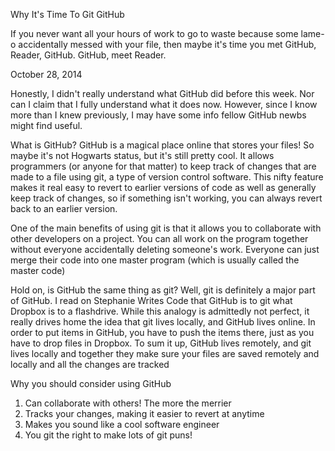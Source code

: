 Why It's Time To Git GitHub

If you never want all your hours of work to go to waste because some lame-o accidentally messed with your file, then maybe it's time you met GitHub, Reader, GitHub. GitHub, meet Reader.

October 28, 2014

Honestly, I didn't really understand what GitHub did before this week. Nor can I claim that I fully understand what it does now. However, since I know more than I knew previously, I may have some info fellow GitHub newbs might find useful.

What is GitHub?
GitHub is a magical place online that stores your files! So maybe it's not Hogwarts status, but it's still pretty cool. It allows programmers (or anyone for that matter) to keep track of changes that are made to a file using git, a type of version control software. This nifty feature makes it real easy to revert to earlier versions of code as well as generally keep track of changes, so if something isn't working, you can always revert back to an earlier version.

One of the main benefits of using git is that it allows you to collaborate with other developers on a project. You can all work on the program together without everyone accidentally deleting someone's work. Everyone can just merge their code into one master program (which is usually called the master code)

Hold on, is GitHub the same thing as git?
Well, git is definitely a major part of GitHub. I read on Stephanie Writes Code that GitHub is to git what Dropbox is to a flashdrive. While this analogy is admittedly not perfect, it really drives home the idea that git lives locally, and GitHub lives online. In order to put items in GitHub, you have to push the items there, just as you have to drop files in Dropbox. To sum it up, GitHub lives remotely, and git lives locally and together they make sure your files are saved remotely and locally and all the changes are tracked

Why you should consider using GitHub
1. Can collaborate with others! The more the merrier
2. Tracks your changes, making it easier to revert at anytime
3. Makes you sound like a cool software engineer
4. You git the right to make lots of git puns!


